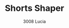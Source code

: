 ---
layout: product
title: Shorts Shaper
subtitle: 3008 Lucia
price: '38.00'
product_image: /neopower-net/3008-front.png
product_image_hover: /neopower-net/3008-side.png
categories: 
  - The Upgraders
  - Tummy & Waist
  - Back Support
  - Rear & Hips
  - Thighs & Legs
  - Full Body
  - Daily Use
  - Post Surgical
  - Postpartum
  - Body Shapers
  - 3 hooks & eye
---